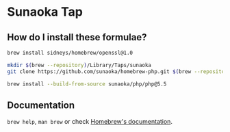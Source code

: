 # Sunaoka Tap

## How do I install these formulae?

```bash
brew install sidneys/homebrew/openssl@1.0

mkdir $(brew --repository)/Library/Taps/sunaoka
git clone https://github.com/sunaoka/homebrew-php.git $(brew --repository)/Library/Taps/sunaoka/homebrew-php

brew install --build-from-source sunaoka/php/php@5.5
```

## Documentation

`brew help`, `man brew` or check [Homebrew's documentation](https://docs.brew.sh).
